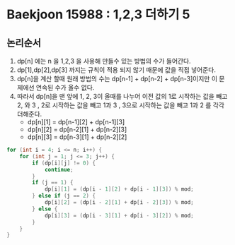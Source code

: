 # Baekjoon 15988 : 1,2,3 더하기 5

## 논리순서

1. dp[n] 에는 n 을 1,2,3 을 사용해 만들수 있는 방법의 수가 들어간다.
2. dp[1],dp[2],dp[3] 까지는 규칙이 적용 되지 않기 때문에 값을 직접 넣어준다.
3. dp[n]을 계산 할때 원래 방법의 수는 dp[n-1] + dp[n-2] + dp[n-3]이지만 이 문제에선 연속된 수가 올수 없다.
4. 따라서 dp[n]을 맨 앞에 1, 2, 3이 올때를 나누어 이전 값의 1로 시작하는 값을 빼고 2, 와 3 , 2로 시작하는 값을 빼고 1과 3 , 3으로 시작하는 값을 빼고 1과 2 를 각각 더해준다.
   - dp[n][1] = dp[n-1][2] + dp[n-1][3]
   - dp[n][2] = dp[n-2][1] + dp[n-2][3]
   - dp[n][3] = dp[n-3][1] + dp[n-2][2]

```java
for (int i = 4; i <= n; i++) {
    for (int j = 1; j <= 3; j++) {
        if (dp[i][j] != 0) {
            continue;
        }
        if (j == 1) {
            dp[i][1] = (dp[i - 1][2] + dp[i - 1][3]) % mod;
        } else if (j == 2) {
            dp[i][2] = (dp[i - 2][1] + dp[i - 2][3]) % mod;
        } else {
            dp[i][3] = (dp[i - 3][1] + dp[i - 3][2]) % mod;
        }
    }
}
```